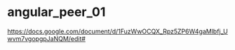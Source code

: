 # angular_peer_01
https://docs.google.com/document/d/1FuzWwOCQX_Rpz5ZP6W4gaMlbfj_Uwvm7vgopgpJaNQM/edit#